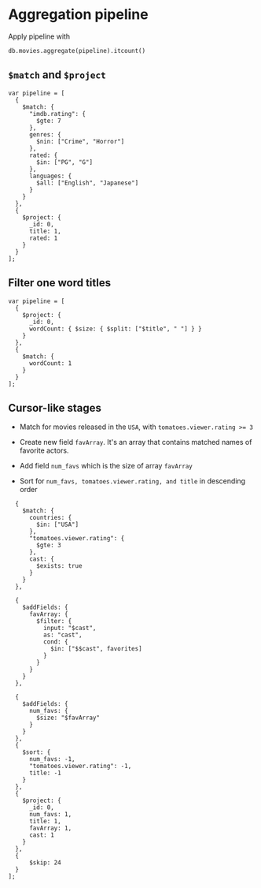 # Aggregation pipeline

Apply pipeline with

```
db.movies.aggregate(pipeline).itcount()
```

## `$match` and `$project`

```
var pipeline = [
  {
    $match: {
      "imdb.rating": {
        $gte: 7
      },
      genres: {
        $nin: ["Crime", "Horror"]
      },
      rated: {
        $in: ["PG", "G"]
      },
      languages: {
        $all: ["English", "Japanese"]
      }
    }
  },
  {
    $project: {
      _id: 0,
      title: 1,
      rated: 1
    }
  }
];

```

## Filter one word titles

```
var pipeline = [
  {
    $project: {
      _id: 0,
      wordCount: { $size: { $split: ["$title", " "] } }
    }
  },
  {
    $match: {
      wordCount: 1
    }
  }
];

```

## Cursor-like stages

- Match for movies released in the `USA`, with `tomatoes.viewer.rating >= 3`
- Create new field `favArray`. It's an array that contains matched names of favorite actors.

- Add field `num_favs` which is the size of array `favArray`
- Sort for `num_favs, tomatoes.viewer.rating, and title` in descending order


```var pipeline = [
  {
    $match: {
      countries: {
        $in: ["USA"]
      },
      "tomatoes.viewer.rating": {
        $gte: 3
      },
      cast: {
        $exists: true
      }
    }
  },

  {
    $addFields: {
      favArray: {
        $filter: {
          input: "$cast",
          as: "cast",
          cond: {
            $in: ["$$cast", favorites]
          }
        }
      }
    }
  },

  {
    $addFields: {
      num_favs: {
        $size: "$favArray"
      }
    }
  },
  {
    $sort: {
      num_favs: -1,
      "tomatoes.viewer.rating": -1,
      title: -1
    }
  },
  {
    $project: {
      _id: 0,
      num_favs: 1,
      title: 1,
      favArray: 1,
      cast: 1
    }
  },
  {
      $skip: 24
  }
];

```
